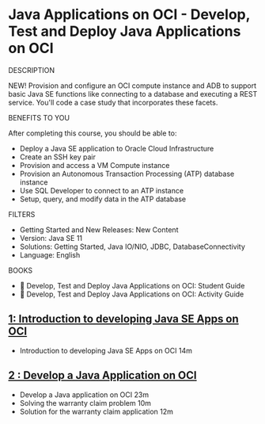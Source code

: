 # Java Applications on OCI - Develop, Test and Deploy Java Applications on OCI

DESCRIPTION

NEW! Provision and configure an OCI compute instance and ADB to support basic Java SE functions like connecting to a database and executing a REST service. You'll code a case study that incorporates these facets.

BENEFITS TO YOU

After completing this course, you should be able to:

* Deploy a Java SE application to Oracle Cloud Infrastructure
* Create an SSH key pair
* Provision and access a VM Compute instance
* Provision an Autonomous Transaction Processing (ATP) database instance
* Use SQL Developer to connect to an ATP instance
* Setup, query, and modify data in the ATP database

FILTERS

* Getting Started and New Releases: New Content
* Version: Java SE 11
* Solutions: Getting Started, Java IO/NIO, JDBC, DatabaseConnectivity
* Language: English

BOOKS

* 📕 Develop, Test and Deploy Java Applications on OCI: Student Guide
* 📕 Develop, Test and Deploy Java Applications on OCI: Activity Guide

## [1: Introduction to developing Java SE Apps on OCI](01-Java-Applications-on-OCI/01-Introduction-to-developing-Java-SE-Apps-on-OCI.md)

   * Introduction to developing Java SE Apps on OCI 14m

## [2 : Develop a Java Application on OCI](01-Java-Applications-on-OCI/02-Develop-a-Java-Application-on-OCI.md)

   * Develop a Java application on OCI 23m
   * Solving the warranty claim problem 10m
   * Solution for the warranty claim application 12m
